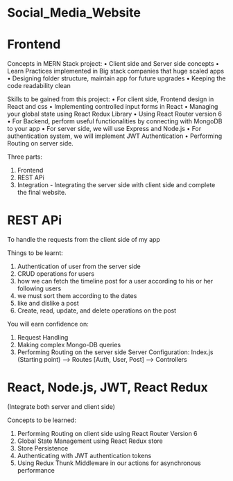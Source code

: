 ﻿# Social_Media_Website

# Frontend

Concepts in MERN Stack project:
•	Client side and Server side concepts
•	Learn Practices implemented in Big stack companies that huge scaled apps
•	Designing folder structure,  maintain app for future upgrades
•	Keeping the code readability clean 	

Skills to be gained from this project:
•	For client side, Frontend design in React and css
•	Implementing controlled input forms in React
•	Managing your global state using React Redux Library
•	Using React Router version 6 
•	For Backend, perform useful functionalities by connecting with MongoDB to your app
•	For server side, we will use Express and Node.js
•	For authentication system, we will implement JWT Authentication
•	Performing Routing on server side.

Three parts:
1.	Frontend
2.	REST APi
3.	Integration - Integrating the server side with client side and complete the final website.

# REST APi

To handle the requests from the client side of my app

Things to be learnt:
1.	Authentication of user from the server side
2.	CRUD operations for users
3.	how we can fetch the timeline post for a user according to his or her following users
4.	we must sort them according to the dates 
5.	like and dislike a post 
6.	Create, read, update, and delete operations on the post 

You will earn confidence on:
1.	Request Handling
2.	Making complex Mongo-DB queries
3.	Performing Routing on the server side
Server Configuration: Index.js (Starting point) --> Routes [Auth, User, Post] --> Controllers

# React, Node.js, JWT, React Redux
(Integrate both server and client side)

Concepts to be learned:
1.	 Performing Routing on client side using React Router Version 6
2.	 Global State Management using React Redux store
3.	 Store Persistence
4.	 Authenticating with JWT authentication tokens
5.	 Using Redux Thunk Middleware in our actions for asynchronous performance
